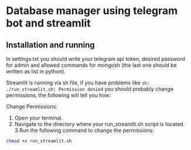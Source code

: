 # Database manager using telegram bot and streamlit

## Installation and running
In settings.txt you should write your telegram api token, desired password for admin and allowed commands for mongosh (the last one should be written as list in python).

Streamlit is running via sh file, if you have problems like `sh: ./run_streamlit.sh: Permission denied` you should probably change permissions, the following will tell you how:

Change Permissions:

1. Open your terminal.
2. Navigate to the directory where your run_streamlit.sh script is located.
3.Run the following command to change the permissions:
  ```bash
  chmod +x run_streamlit.sh
  ```

